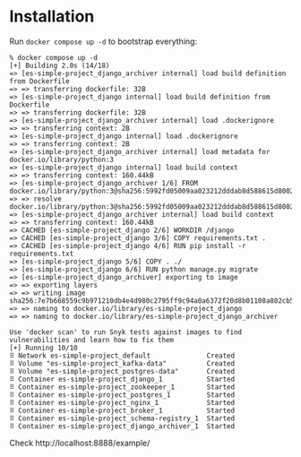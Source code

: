 # Installation

Run `docker compose up -d` to bootstrap everything:

    % docker compose up -d
    [+] Building 2.0s (14/18)
    => [es-simple-project_django_archiver internal] load build definition from Dockerfile
    => => transferring dockerfile: 32B
    => [es-simple-project_django internal] load build definition from Dockerfile
    => => transferring dockerfile: 32B
    => [es-simple-project_django_archiver internal] load .dockerignore
    => => transferring context: 2B
    => [es-simple-project_django internal] load .dockerignore
    => => transferring context: 2B
    => [es-simple-project_django_archiver internal] load metadata for docker.io/library/python:3
    => [es-simple-project_django internal] load build context
    => => transferring context: 160.44kB
    => [es-simple-project_django_archiver 1/6] FROM docker.io/library/python:3@sha256:5992fd05009aa023212dddab8d588615d8002f8d752e6fdda259e409c393b
    => => resolve docker.io/library/python:3@sha256:5992fd05009aa023212dddab8d588615d8002f8d752e6fdda259e409c393b6ad
    => [es-simple-project_django_archiver internal] load build context
    => => transferring context: 160.44kB
    => CACHED [es-simple-project_django 2/6] WORKDIR /django
    => CACHED [es-simple-project_django 3/6] COPY requirements.txt .
    => CACHED [es-simple-project_django 4/6] RUN pip install -r requirements.txt
    => [es-simple-project_django 5/6] COPY . ./
    => [es-simple-project_django 6/6] RUN python manage.py migrate
    => [es-simple-project_django_archiver] exporting to image
    => => exporting layers
    => => writing image sha256:7e7b668559c9b971210db4e4d980c2795ff9c94a0a6372f20d8b01108a802cb5
    => => naming to docker.io/library/es-simple-project_django
    => => naming to docker.io/library/es-simple-project_django_archiver

    Use 'docker scan' to run Snyk tests against images to find vulnerabilities and learn how to fix them
    [+] Running 10/10
    ⠿ Network es-simple-project_default              Created
    ⠿ Volume "es-simple-project_kafka-data"          Created
    ⠿ Volume "es-simple-project_postgres-data"       Created
    ⠿ Container es-simple-project_django_1           Started
    ⠿ Container es-simple-project_zookeeper_1        Started
    ⠿ Container es-simple-project_postgres_1         Started
    ⠿ Container es-simple-project_nginx_1            Started
    ⠿ Container es-simple-project_broker_1           Started
    ⠿ Container es-simple-project_schema-registry_1  Started
    ⠿ Container es-simple-project_django_archiver_1  Started

Check http://localhost:8888/example/

